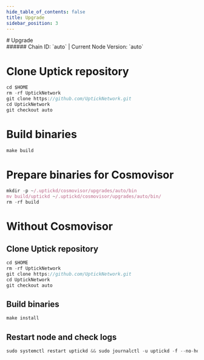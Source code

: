 ```yaml
---
hide_table_of_contents: false
title: Upgrade
sidebar_position: 3
---
```


<div class="h1-with-icon icon-uptick">
# Upgrade
</div>
###### Chain ID: `auto` | Current Node Version: `auto`


# Clone Uptick repository
```js
cd $HOME
rm -rf UptickNetwork
git clone https://github.com/UptickNetwork.git
cd UptickNetwork
git checkout auto
 ```

# Build binaries
```js
make build
 ```

# Prepare binaries for Cosmovisor
```js
mkdir -p ~/.uptickd/cosmovisor/upgrades/auto/bin
mv build/uptickd ~/.uptickd/cosmovisor/upgrades/auto/bin/
rm -rf build
```

# Without Cosmovisor
## Clone Uptick repository
```js
cd $HOME
rm -rf UptickNetwork
git clone https://github.com/UptickNetwork.git
cd UptickNetwork
git checkout auto
 ```

## Build binaries
```js
make install
 ```

## Restart node and check logs
```js
sudo systemctl restart uptickd && sudo journalctl -u uptickd -f --no-hostname -o cat
```
